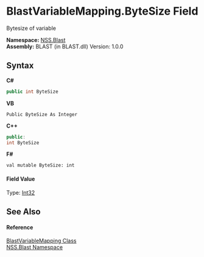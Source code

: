 # BlastVariableMapping.ByteSize Field
 

Bytesize of variable

**Namespace:**&nbsp;<a href="88b55311-4a89-0894-e27a-e157e443c7f7.md">NSS.Blast</a><br />**Assembly:**&nbsp;BLAST (in BLAST.dll) Version: 1.0.0

## Syntax

**C#**<br />
``` C#
public int ByteSize
```

**VB**<br />
``` VB
Public ByteSize As Integer
```

**C++**<br />
``` C++
public:
int ByteSize
```

**F#**<br />
``` F#
val mutable ByteSize: int
```


#### Field Value
Type: <a href="https://docs.microsoft.com/dotnet/api/system.int32" target="_blank" rel="noopener noreferrer">Int32</a>

## See Also


#### Reference
<a href="eb361662-785e-bcaa-4025-53c4d56c26e1.md">BlastVariableMapping Class</a><br /><a href="88b55311-4a89-0894-e27a-e157e443c7f7.md">NSS.Blast Namespace</a><br />